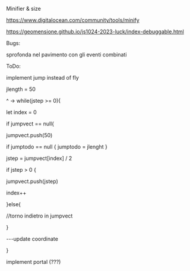 Minifier & size

https://www.digitalocean.com/community/tools/minify

https://geomensione.github.io/js1024-2023-luck/index-debuggable.html

Bugs:

sprofonda nel pavimento con gli eventi combinati

ToDo:

implement jump instead of fly

jlength = 50

^ -> while(jstep >= 0){

let index = 0

if jumpvect == null{

  jumpvect.push(50)
  
  if jumptodo == null { jumptodo = jlenght }
  
  jstep = jumpvect[index] / 2
  
  if jstep > 0 {
  
  jumpvect.push(jstep)
  
  index++
  
  }else{
  
  //torno indietro in jumpvect
  
  }
  
  ---update coordinate

}

implement portal (???)
